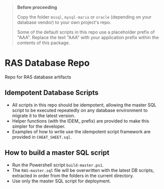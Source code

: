 > **Before proceeding**
>
> Copy the folder `mssql`, `mysql-maria` or `oracle` (depending on your database vendor) to your own project's repo.
>
> Some of the default scripts in this repo use a placeholder prefix of "AAA". Replace the text "AAA" with your application prefix within the contents of this package.



# RAS Database Repo
Repo for RAS database artifacts

## Idempotent Database Scripts
* All scripts in this repo should be idempotent, allowing the master SQL script to be executed repeatedly on any database environment to migrate it to the latest version.
* Helper functions (with the IDEM_ prefix) are provided to make this simpler for the developer.
* Examples of how to write use the idempotent script framework are provided in `CHEAT_SHEET.sql`.

## How to build a master SQL script
* Run the Powershell script `build-master.ps1`.
* The `RAS-master.sql` file will be overwritten with the latest DB scripts, extracted in order from the folders in the current directory.
* Use only the master SQL script for deployment.

